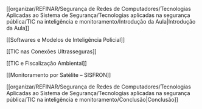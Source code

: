 [[organizar/REFINAR/Segurança de Redes de Computadores/Tecnologias Aplicadas ao Sistema de Segurança/Tecnologias aplicadas na segurança pública/TIC na inteligência e monitoramento/Introdução da Aula|Introdução da Aula]]

[[Softwares e Modelos de Inteligência Policial]]

[[TIC nas Conexões Ultrasseguras]]

[[TIC e Fiscalização Ambiental]]

[[Monitoramento por Satélite – SISFRON]]

[[organizar/REFINAR/Segurança de Redes de Computadores/Tecnologias Aplicadas ao Sistema de Segurança/Tecnologias aplicadas na segurança pública/TIC na inteligência e monitoramento/Conclusão|Conclusão]]